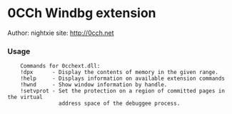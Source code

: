 0CCh Windbg extension
=======
Author: nightxie
site:   http://0cch.net

### Usage
		Commands for 0cchext.dll:
		!dpx      - Display the contents of memory in the given range.
		!help     - Displays information on available extension commands
		!hwnd     - Show window information by handle.
		!setvprot - Set the protection on a region of committed pages in the virtual
					address space of the debuggee process.
